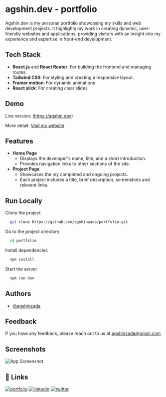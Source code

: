 # agshin.dev - portfolio

Agshin.dev is my personal portfolio showcasing my skills and web development projects. It highlights my work in creating dynamic, user-friendly websites and applications, providing visitors with an insight into my experience and expertise in front-end development.

## Tech Stack

- **React.js** and **React Router**: For building the frontend and managing routes.
- **Tailwind CSS**: For styling and creating a responsive layout.
- **Framer motion**: For dynamic animations
- **React slick**: For creating clear slides

## Demo

Live version: (https://agshin.dev)

More detail: [Visit my website](https://agshin.dev/projects/agshindev)

## Features

- **Home Page**
  - Displays the developer's name, title, and a short introduction.
  - Provides navigation links to other sections of the site.
- **Project Page**
  - Showcases the my completed and ongoing projects.
  - Each project includes a title, brief description, screenshots and relevant links.

## Run Locally

Clone the project

```bash
  git clone https://github.com/agshinzada/portfolio.git
```

Go to the project directory

```bash
  cd portfolio
```

Install dependencies

```bash
  npm install
```

Start the server

```bash
  npm run dev
```

## Authors

- [@agshinzada](https://www.github.com/agshinzada)

## Feedback

If you have any feedback, please reach out to us at agshinzada@gmail.com

## Screenshots

![App Screenshot](https://agshin.dev/images/dev-cover.webp)

## 🔗 Links

[![portfolio](https://img.shields.io/badge/my_portfolio-000?style=for-the-badge&logo=ko-fi&logoColor=white)](https://agshin.dev/)
[![linkedin](https://img.shields.io/badge/linkedin-0A66C2?style=for-the-badge&logo=linkedin&logoColor=white)](https://linkedin.com/in/agshinzada/)
[![twitter](https://img.shields.io/badge/Instagram-E4405F?style=for-the-badge&logo=instagram&logoColor=white)](https://instagram.com/agshin.dev)
